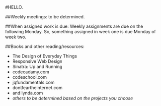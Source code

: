 #HELLO.  

##Weekly meetings:
to be determined.  

##When assigned work is due:
Weekly assignments are due on the following Monday. So, something assigned in week one is due Monday of week two.

##Books and other reading/resources:
- The Design of Everyday Things
- Responsive Web Design
- Sinatra: Up and Running
- codecadamy.com
- codeschool.com
- jqfundamentals.com
- dontfeartheinternet.com
- and lynda.com
- _others to be determined based on the projects you choose_
